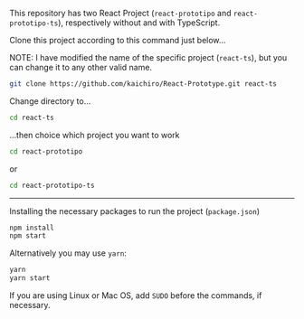 This repository has two React Project (```react-prototipo``` and ```react-prototipo-ts```), respectively without and with TypeScript.

Clone this project according to this command just below...

NOTE: I have modified the name of the specific project (`react-ts`), but you can change it to any other valid name.

```sh
git clone https://github.com/kaichiro/React-Prototype.git react-ts
```

Change directory to...

```sh
cd react-ts
```

...then choice which project you want to work

```sh
cd react-prototipo
```

or

```sh
cd react-prototipo-ts
```

---

Installing the necessary packages to run the project (`package.json`)

```sh
npm install
npm start
```

Alternatively you may use `yarn`:

```sh
yarn
yarn start
```

If you are using Linux or Mac OS, add `SUDO` before the commands, if necessary.
